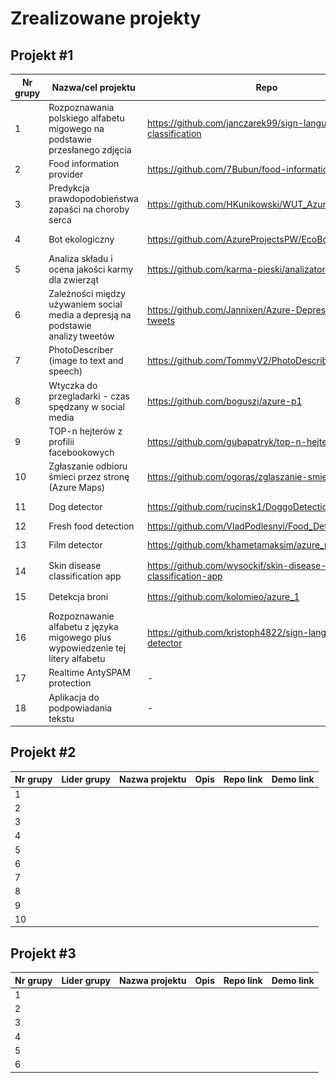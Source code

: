 # Zrealizowane projekty

## Projekt #1

| Nr grupy | Nazwa/cel projektu                                                                                                        | Repo | Demo | Diagram |
|----------|---------------------------------------------------------------------------------------------------------------------------|------|------|---------|
| 1        | Rozpoznawania polskiego alfabetu migowego na podstawie przesłanego zdjęcia                                                | https://github.com/janczarek99/sign-language-classification    | https://www.youtube.com/watch?v=aSBm_2dLl_I     |  <img src="https://github.com/janczarek99/sign-language-classification/raw/main/resources/architecture/architecture.svg" alt="drawing" width="450" /> |
| 2        | Food information provider                                                                                                  | https://github.com/7Bubun/food-information-provider     | https://www.youtube.com/watch?v=PNNGesnDrQI     |<img src="https://user-images.githubusercontent.com/62255561/140944571-dc086a48-c6ce-462b-a667-a94ddb02fb8d.jpg" alt="drawing" width="450" />         |
| 3        | Predykcja prawdopodobieństwa zapaści na choroby serca                                                                      | https://github.com/HKunikowski/WUT_Azure_proj1     | https://www.youtube.com/watch?v=qEi_2D5EfEY      | <img src="https://github.com/HKunikowski/WUT_Azure_proj1/raw/main/images/architecture.png" alt="drawing" width="450" />|
| 4        | Bot ekologiczny                                                                                                             | https://github.com/AzureProjectsPW/EcoBot-On-Azure      | https://www.youtube.com/watch?v=okmf708xc0g     | <img src="https://user-images.githubusercontent.com/64069048/142772811-39a68217-45ee-49aa-9e1c-488613ab60a5.png" alt="drawing" width="450" />        |
| 5        | Analiza składu i ocena jakości karmy dla zwierząt                                                                          | https://github.com/karma-pieski/analizator     | https://www.youtube.com/watch?v=XHffBHFIBww     | <img src="https://github.com/karma-pieski/analizator/raw/master/materials/architecture.png" alt="drawing" width="450" />        |
| 6        | Zależności między używaniem social media a depresją na podstawie analizy tweetów                                            |  https://github.com/Jannixen/Azure-Depression-from-tweets     | -     | <img src="https://github.com/Jannixen/Azure-Depression-from-tweets/raw/main/images/services.png" alt="drawing" width="450" />        |
| 7        | PhotoDescriber (image to text and speech)                                                                                  | https://github.com/TommyV2/PhotoDescriber   .  | https://www.youtube.com/watch?v=ETrYhoHc7sQ      | <img src="https://user-images.githubusercontent.com/58606334/142779079-e2d5772c-fccb-4844-a195-32bc777e1631.png" alt="drawing" width="450" />        |
| 8        | Wtyczka do przegladarki - czas spędzany w social media                                                                     | https://github.com/boguszj/azure-p1      | https://www.youtube.com/watch?v=Btvrjg0LEM4     | <img src="https://github.com/boguszj/azure-p1/blob/main/assets/infra.drawio.png?raw=true" alt="drawing" width="450" />        |
| 9        | TOP-n hejterów z profilii facebookowych                                                                                   | https://github.com/gubapatryk/top-n-hejterow-fb     | https://www.youtube.com/watch?v=nNFsQOQ9-wc     | <img src="https://raw.githubusercontent.com/gubapatryk/top-n-hejterow-fb/main/diagram.png" alt="drawing" width="450" />        |
| 10       | Zgłaszanie odbioru śmieci przez stronę (Azure Maps)                                                                               |https://github.com/ogoras/zglaszanie-smieci-on-azure      | https://www.youtube.com/watch?v=Fa4FXf8-xV8      |  <img src="https://github.com/ogoras/zglaszanie-smieci-on-azure/raw/main/docs/architecture.svg" alt="drawing" width="450" />      |
| 11       | Dog detector                                                                                                              | https://github.com/rucinsk1/DoggoDetection     | https://www.youtube.com/watch?v=wW4fWsHx_8w     | <img src="https://user-images.githubusercontent.com/46794180/142996305-9c3312bb-d6be-4160-ab1e-d838f2326c35.png" alt="drawing" width="450" />        |
| 12       | Fresh food detection                                                                                                      | https://github.com/VladPodlesnyi/Food_Detection_Project     |  -    |  -       |
| 13       | Film detector                                                                                                             | https://github.com/khametamaksim/azure_project     | https://youtu.be/c790B2XLvdw     | <img src="https://github.com/khametamaksim/azure_project/blob/main/example.png?raw=true" alt="drawing" width="450" />       |
| 14       | Skin disease classification app                                                                                                | https://github.com/wysockif/skin-disease-classification-app     | https://www.youtube.com/watch?v=596PyXO04MA     | <img src="https://github.com/wysockif/skin-disease-classification-app/raw/main/img/Diagram.png" alt="drawing" width="450" />        |
| 15       | Detekcja broni                                                                                                            | https://github.com/kolomieo/azure_1     | https://www.youtube.com/watch?v=HcQLHOLYeF0     | <img src="https://github.com/kolomieo/azure_1/raw/main/architecture.png" alt="drawing" width="450" />        |
| 16       | Rozpoznawanie alfabetu z języka migowego plus wypowiedzenie tej litery alfabetu                                           | https://github.com/kristoph4822/sign-language-detector     | https://youtu.be/LQbSOJz7BPg     | <img src="https://user-images.githubusercontent.com/46055596/143025922-6540652b-9d5b-4400-8a31-c45ffe7bfd74.png" alt="drawing" width="450" />        |
| 17       | Realtime AntySPAM protection                                                                                              | -     | -     | -        |
| 18       | Aplikacja do podpowiadania tekstu                                                                                         | -     | -     | -        |




## Projekt #2

| Nr grupy | Lider grupy | Nazwa projektu | Opis      | Repo link | Demo link                |
|----------|-------------|----------------|-----------|-----------|--------------------------|
| 1        |             |                |           |           |                          |
| 2        |             |                |           |           |                          |
| 3        |             |                |           |           |                          |
| 4        |             |                |           |           |                          |
| 5        |             |                |           |           |                          |
| 6        |             |                |           |           |                          |
| 7        |             |                |           |           |                          |
| 8        |             |                |           |           |                          |
| 9        |             |                |           |           |                          |
| 10       |             |                |           |           |                          |




## Projekt #3

| Nr grupy | Lider grupy | Nazwa projektu | Opis      | Repo link | Demo link                |
|----------|-------------|----------------|-----------|-----------|--------------------------|
| 1        |             |                |           |           |                          |
| 2        |             |                |           |           |                          |
| 3        |             |                |           |           |                          |
| 4        |             |                |           |           |                          |
| 5        |             |                |           |           |                          |
| 6        |             |                |           |           |                          |

